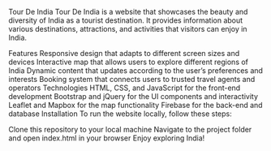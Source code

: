 Tour De India
Tour De India is a website that showcases the beauty and diversity of India as a tourist destination. It provides information about various destinations, attractions, and activities that visitors can enjoy in India.

Features
Responsive design that adapts to different screen sizes and devices
Interactive map that allows users to explore different regions of India
Dynamic content that updates according to the user’s preferences and interests
Booking system that connects users to trusted travel agents and operators
Technologies
HTML, CSS, and JavaScript for the front-end development
Bootstrap and jQuery for the UI components and interactivity
Leaflet and Mapbox for the map functionality
Firebase for the back-end and database
Installation
To run the website locally, follow these steps:

Clone this repository to your local machine
Navigate to the project folder and open index.html in your browser
Enjoy exploring India!
